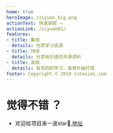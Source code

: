 ```yaml
---
home: true
heroImage: /ziyuan_big.png
actionText: 快速获取 →
actionLink: /ziyuan01/
features:
- title: 集成
  details: 优质学习资源
- title: 持续
  details: 分享有价值的开源资料
- title: 高效
  details: 有目的的学习，高效升级打怪
footer: Copyright © 2018 cuteximi.com
---
```

# 觉得不错 ？
- 欢迎给项目来一波star🤣,[地址](https://github.com/aikuyun/ziyuan)
